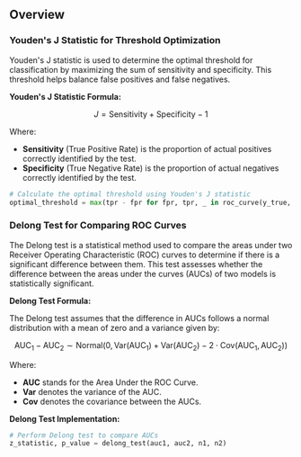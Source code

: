 ## Overview

### Youden's J Statistic for Threshold Optimization 

Youden's J statistic is used to determine the optimal threshold for classification by maximizing the sum of sensitivity and specificity. This threshold helps balance false positives and false negatives.

**Youden's J Statistic Formula:**

$$
J = \text{Sensitivity} + \text{Specificity} - 1
$$

Where:
- **Sensitivity** (True Positive Rate) is the proportion of actual positives correctly identified by the test.
- **Specificity** (True Negative Rate) is the proportion of actual negatives correctly identified by the test.

```python
# Calculate the optimal threshold using Youden's J statistic
optimal_threshold = max(tpr - fpr for fpr, tpr, _ in roc_curve(y_true, y_scores))[2]
```
### Delong Test for Comparing ROC Curves

The Delong test is a statistical method used to compare the areas under two Receiver Operating Characteristic (ROC) curves to determine if there is a significant difference between them. This test assesses whether the difference between the areas under the curves (AUCs) of two models is statistically significant.

**Delong Test Formula:**

The Delong test assumes that the difference in AUCs follows a normal distribution with a mean of zero and a variance given by:

$$
\text{AUC}_1 - \text{AUC}_2 \sim \text{Normal}\left(0, \text{Var}(\text{AUC}_1) + \text{Var}(\text{AUC}_2) - 2 \cdot \text{Cov}(\text{AUC}_1, \text{AUC}_2)\right)
$$

Where:
- **AUC** stands for the Area Under the ROC Curve.
- **Var** denotes the variance of the AUC.
- **Cov** denotes the covariance between the AUCs.

**Delong Test Implementation:**

```python
# Perform Delong test to compare AUCs
z_statistic, p_value = delong_test(auc1, auc2, n1, n2)
```

